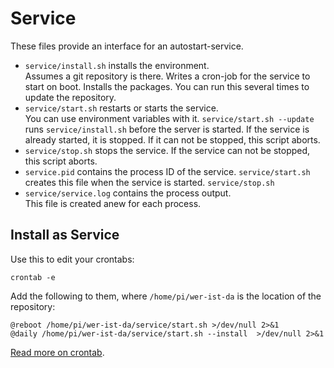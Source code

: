 # Service

These files provide an interface for an autostart-service.

- `service/install.sh` installs the environment.  
  Assumes a git repository is there.
  Writes a cron-job for the service to start on boot.
  Installs the packages.
  You can run this several times to update the repository.
- `service/start.sh` restarts or starts the service.  
  You can use environment variables with it.
  `service/start.sh --update` runs `service/install.sh`
  before the server is started.
  If the service is already started, it is stopped.
  If it can not be stopped, this script aborts.
- `service/stop.sh` stops the service.
  If the service can not be stopped, this script aborts.
- `service.pid` contains the process ID of the service.
  `service/start.sh` creates this file when the service is started.
  `service/stop.sh`
- `service/service.log` contains the process output.  
  This file is created anew for each process.

## Install as Service

Use this to edit your crontabs:

```
crontab -e
```

Add the following to them, where `/home/pi/wer-ist-da` is the location of
the repository:

```
@reboot /home/pi/wer-ist-da/service/start.sh >/dev/null 2>&1
@daily /home/pi/wer-ist-da/service/start.sh --install  >/dev/null 2>&1
```

[Read more on crontab](https://www.cyberciti.biz/faq/how-do-i-add-jobs-to-cron-under-linux-or-unix-oses/).


